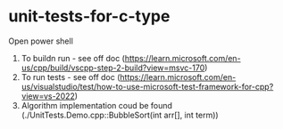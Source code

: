 # unit-tests-for-c-type

Open power shell

1. To buildn run - see off doc (https://learn.microsoft.com/en-us/cpp/build/vscpp-step-2-build?view=msvc-170)
2. To run tests - see off doc (https://learn.microsoft.com/en-us/visualstudio/test/how-to-use-microsoft-test-framework-for-cpp?view=vs-2022)
3. Algorithm implementation coud be found (./UnitTests.Demo.cpp::BubbleSort(int arr[], int term))
